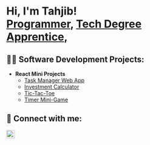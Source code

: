 <h1>Hi, I'm Tahjib! <br/><a href="https://github.com/Tahjib-Khan">Programmer</a>, <a href="https://www.linkedin.com/in/tahjib-khan-51aa69206/">Tech Degree Apprentice</a>,</h1>

<h2>👨‍💻 Software Development Projects:</h2>

- <b>React Mini Projects</b>
  - [Task Manager Web App](https://github.com/Tahjib-Khan/Simple-Task-Manager-App/tree/main) 
  - [Investment Calculator](https://github.com/Tahjib-Khan/React-Investment-Calculator/tree/master)
  - [Tic-Tac-Toe](https://github.com/Tahjib-Khan/React-Tic-Tac-Toe/tree/master)
  - [Timer Mini-Game](https://github.com/Tahjib-Khan/Stop-the-timer-game/tree/main
)



<h2> 🤳 Connect with me:</h2>


[<img align="left" alt="TahjibKhan | LinkedIn" width="22px" src="https://cdn.jsdelivr.net/npm/simple-icons@v3/icons/linkedin.svg" />][linkedin]


[linkedin]: https://www.linkedin.com/in/tahjib-khan-51aa69206/














<!--
**joshmadakor1/joshmadakor1** is a ✨ _special_ ✨ repository because its `README.md` (this file) appears on your GitHub profile.

Here are some ideas to get you started:

- 🔭 I’m currently working on ...
- 🌱 I’m currently learning ...
- 👯 I’m looking to collaborate on ...
- 🤔 I’m looking for help with ...
- 💬 Ask me about ...
- 📫 How to reach me: ...
- 😄 Pronouns: ...
- ⚡ Fun fact: ...
-->
